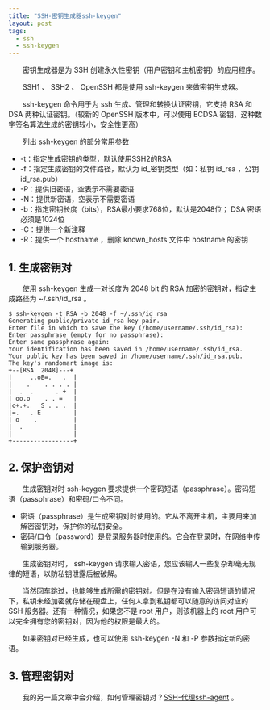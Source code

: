 ```yaml
---
title: "SSH-密钥生成器ssh-keygen"
layout: post
tags:
  - ssh
  - ssh-keygen
---
```


  密钥生成器是为 SSH 创建永久性密钥（用户密钥和主机密钥）的应用程序。<br>

  SSH1 、 SSH2 、 OpenSSH 都是使用 ssh-keygen 来做密钥生成器。<br>

  ssh-keygen 命令用于为 ssh 生成、管理和转换认证密钥，它支持 RSA 和 DSA 两种认证密钥。（较新的 OpenSSH 版本中，可以使用 ECDSA 密钥，这种数字签名算法生成的密钥较小，安全性更高）<br>

  列出 ssh-keygen 的部分常用参数
* -t：指定生成密钥的类型，默认使用SSH2的RSA
* -f：指定生成密钥的文件路径，默认为 id_密钥类型（如：私钥 id_rsa ，公钥 id_rsa.pub）
* -P：提供旧密语，空表示不需要密语
* -N：提供新密语，空表示不需要密语
* -b：指定密钥长度（bits），RSA最小要求768位，默认是2048位； DSA 密语必须是1024位
* -C：提供一个新注释
* -R：提供一个 hostname ，删除 known_hosts 文件中 hostname 的密钥

## 1. 生成密钥对

  使用 ssh-keygen 生成一对长度为 2048 bit 的 RSA 加密的密钥对，指定生成路径为 ~/.ssh/id_rsa 。

```shell
$ ssh-keygen -t RSA -b 2048 -f ~/.ssh/id_rsa
Generating public/private id_rsa key pair.
Enter file in which to save the key (/home/username/.ssh/id_rsa):
Enter passphrase (empty for no passphrase):
Enter same passphrase again:
Your identification has been saved in /home/username/.ssh/id_rsa.
Your public key has been saved in /home/username/.ssh/id_rsa.pub.
The key's randomart image is:
+--[RSA  2048]---+
|     ..oB=.   .  |
|    .    . . . . |
|  .  .      . +  |
| oo.o    . . =   |
|o+.+.   S . . .  |
|=.   . E         |
| o    .          |
|  .              |
|                 |
+-----------------+
```

## 2. 保护密钥对

  生成密钥对时 ssh-keygen 要求提供一个密码短语（passphrase）。密码短语（passphrase）和密码/口令不同。

* 密语（passphrase）是生成密钥对时使用的。它从不离开主机，主要用来加解密密钥对，保护你的私钥安全。
* 密码/口令（password）是登录服务器时使用的。它会在登录时，在网络中传输到服务器。

  生成密钥对时， ssh-keygen 请求输入密语，您应该输入一些复杂却毫无规律的短语，以防私钥泄露后被破解。

  当然回车跳过，也能够生成所需的密钥对。但是在没有输入密码短语的情况下，私钥未经加密就存储在硬盘上，任何人拿到私钥都可以随意的访问对应的 SSH 服务器。还有一种情况，如果您不是 root 用户，则该机器上的 root 用户可以完全拥有您的密钥对，因为他的权限是最大的。

  如果密钥对已经生成，也可以使用 ssh-keygen -N 和 -P 参数指定新的密语。

## 3. 管理密钥对

  我的另一篇文章中会介绍，如何管理密钥对？[SSH-代理ssh-agent](/blog/2019/04/13/ssh_ssh-agent/ "SSH-代理ssh-agent") 。<br>
